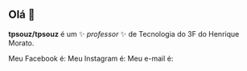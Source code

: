 ## Olá 👋


**tpsouz/tpsouz** é um ✨ _professor_ ✨ de Tecnologia do 3F do Henrique Morato.

Meu Facebook é:
Meu Instagram é:
Meu e-mail é: 

